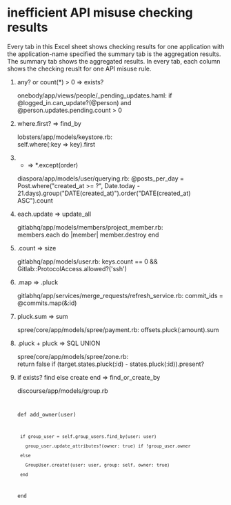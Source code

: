 # inefficient API misuse checking results
Every tab in this Excel sheet shows checking results for one application with the application-name specified the summary tab is the aggregation results.
The summary tab shows the aggregated results.
In every tab, each column shows the checking reuslt for one API misuse rule.
1. any? or count(*) > 0 => exists?

    onebody/app/views/people/_pending_updates.haml:
    if @logged_in.can_update?(@person) and @person.updates.pending.count > 0
2. where.first? => find_by

    lobsters/app/models/keystore.rb:    
    self.where(:key => key).first
3. * => *.except(order)

    diaspora/app/models/user/querying.rb:
    @posts_per_day = Post.where("created_at >= ?", Date.today - 21.days).group("DATE(created_at)").order("DATE(created_at) ASC").count
4. each.update => update_all

    gitlabhq/app/models/members/project_member.rb:       
    members.each do |member|
          member.destroy
    end
5. .count => size

    gitlabhq/app/models/user.rb:
    keys.count == 0 && Gitlab::ProtocolAccess.allowed?('ssh')
6. .map => .pluck

    gitlabhq/app/services/merge_requests/refresh_service.rb:
    commit_ids = @commits.map(&:id)
7. pluck.sum => sum

    spree/core/app/models/spree/payment.rb: 
    offsets.pluck(:amount).sum
8. .pluck + pluck => SQL UNION
 
    spree/core/app/models/spree/zone.rb:          
    return false if (target.states.pluck(:id) - states.pluck(:id)).present?
9. if exists? find else create end => find_or_create_by

    discourse/app/models/group.rb 
    <code>
    
    def add_owner(user) 
    
        if group_user = self.group_users.find_by(user: user)
        
          group_user.update_attributes!(owner: true) if !group_user.owner
          
        else
        
          GroupUser.create!(user: user, group: self, owner: true)
          
        end
        
    end
    
    </code>
